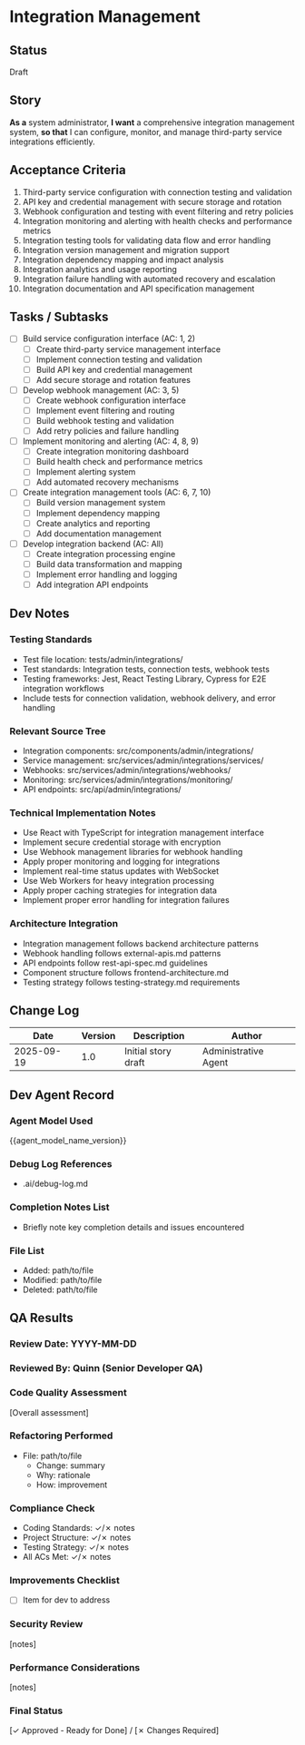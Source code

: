 # Integration Management

## Status
Draft

## Story
**As a** system administrator,
**I want** a comprehensive integration management system,
**so that** I can configure, monitor, and manage third-party service integrations efficiently.

## Acceptance Criteria
1. Third-party service configuration with connection testing and validation
2. API key and credential management with secure storage and rotation
3. Webhook configuration and testing with event filtering and retry policies
4. Integration monitoring and alerting with health checks and performance metrics
5. Integration testing tools for validating data flow and error handling
6. Integration version management and migration support
7. Integration dependency mapping and impact analysis
8. Integration analytics and usage reporting
9. Integration failure handling with automated recovery and escalation
10. Integration documentation and API specification management

## Tasks / Subtasks
- [ ] Build service configuration interface (AC: 1, 2)
  - [ ] Create third-party service management interface
  - [ ] Implement connection testing and validation
  - [ ] Build API key and credential management
  - [ ] Add secure storage and rotation features
- [ ] Develop webhook management (AC: 3, 5)
  - [ ] Create webhook configuration interface
  - [ ] Implement event filtering and routing
  - [ ] Build webhook testing and validation
  - [ ] Add retry policies and failure handling
- [ ] Implement monitoring and alerting (AC: 4, 8, 9)
  - [ ] Create integration monitoring dashboard
  - [ ] Build health check and performance metrics
  - [ ] Implement alerting system
  - [ ] Add automated recovery mechanisms
- [ ] Create integration management tools (AC: 6, 7, 10)
  - [ ] Build version management system
  - [ ] Implement dependency mapping
  - [ ] Create analytics and reporting
  - [ ] Add documentation management
- [ ] Develop integration backend (AC: All)
  - [ ] Create integration processing engine
  - [ ] Build data transformation and mapping
  - [ ] Implement error handling and logging
  - [ ] Add integration API endpoints

## Dev Notes

### Testing Standards
- Test file location: tests/admin/integrations/
- Test standards: Integration tests, connection tests, webhook tests
- Testing frameworks: Jest, React Testing Library, Cypress for E2E integration workflows
- Include tests for connection validation, webhook delivery, and error handling

### Relevant Source Tree
- Integration components: src/components/admin/integrations/
- Service management: src/services/admin/integrations/services/
- Webhooks: src/services/admin/integrations/webhooks/
- Monitoring: src/services/admin/integrations/monitoring/
- API endpoints: src/api/admin/integrations/

### Technical Implementation Notes
- Use React with TypeScript for integration management interface
- Implement secure credential storage with encryption
- Use Webhook management libraries for webhook handling
- Apply proper monitoring and logging for integrations
- Implement real-time status updates with WebSocket
- Use Web Workers for heavy integration processing
- Apply proper caching strategies for integration data
- Implement proper error handling for integration failures

### Architecture Integration
- Integration management follows backend architecture patterns
- Webhook handling follows external-apis.md patterns
- API endpoints follow rest-api-spec.md guidelines
- Component structure follows frontend-architecture.md
- Testing strategy follows testing-strategy.md requirements

## Change Log
| Date | Version | Description | Author |
|------|---------|-------------|---------|
| 2025-09-19 | 1.0 | Initial story draft | Administrative Agent |

## Dev Agent Record

### Agent Model Used
{{agent_model_name_version}}

### Debug Log References
- .ai/debug-log.md

### Completion Notes List
- Briefly note key completion details and issues encountered

### File List
- Added: path/to/file
- Modified: path/to/file
- Deleted: path/to/file

## QA Results

### Review Date: YYYY-MM-DD

### Reviewed By: Quinn (Senior Developer QA)

### Code Quality Assessment

[Overall assessment]

### Refactoring Performed

- File: path/to/file
  - Change: summary
  - Why: rationale
  - How: improvement

### Compliance Check
- Coding Standards: ✓/✗ notes
- Project Structure: ✓/✗ notes
- Testing Strategy: ✓/✗ notes
- All ACs Met: ✓/✗ notes

### Improvements Checklist
- [ ] Item for dev to address

### Security Review
[notes]

### Performance Considerations
[notes]

### Final Status
[✓ Approved - Ready for Done] / [✗ Changes Required]